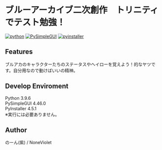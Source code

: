 # ブルーアーカイブ二次創作　トリニティでテスト勉強！
[![python](https://img.shields.io/badge/python-%E2%AC%85-brightgreen)](https://github.com/python)
[![PySimpleGUI](https://img.shields.io/badge/PySimpleGUI-%E2%AC%85-brightgreen)](https://github.com/PySimpleGUI/PySimpleGUI)
[![pyinstaller](https://img.shields.io/badge/pyinstaller-%E2%AC%85-brightgreen)](https://github.com/pyinstaller/pyinstaller)  

## Features
ブルアカのキャラクターたちのステータスやヘイローを覚えよう！的なヤツです。自分用なので動けばいいの精神。

## Develop Enviroment
Python 3.9.6  
PySimpleGUI 4.46.0  
PyInstaller 4.5.1  
※実行には必要ありません。

## Author
のーん(紫) / NoneViolet
